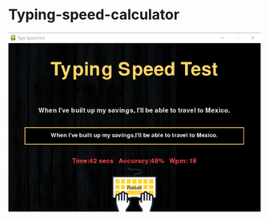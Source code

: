 # Typing-speed-calculator
![IMG](https://github.com/dipalimehta/Typing-speed-calculator/blob/main/typing%20speed.png)
